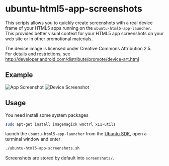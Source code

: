 ubuntu-html5-app-screenshots
============================

This scripts allows you to quickly create screenshots with a real device frame
of your HTML5 apps running on the `ubuntu-html5-app-launcher`.  
This provides better visual context for your HTML5 app screenshots on your web site or in other promotional materials.

The device image is licensed under Creative Commons Attribution 2.5.  
For details and restrictions, see http://developer.android.com/distribute/promote/device-art.html

Example
-------

![App Screenshot](https://raw.github.com/pabluk/ubuntu-html5-app-screenshots/master/examples/screenshot-window.png) ![Device Screenshot](https://raw.github.com/pabluk/ubuntu-html5-app-screenshots/master/examples/screenshot-device.png)


Usage
-------

You need install some system packages

```bash
sudo apt-get install imagemagick wmctrl x11-utils
```

launch the `ubuntu-html5-app-launcher` from the [Ubuntu SDK](http://developer.ubuntu.com/apps/html-5/tutorials/meanings-app-html5-tutorial/),
open a terminal window and enter

```bash
./ubuntu-html5-app-screenshots.sh
```

Screenshots are stored by default into `screenshots/`.
